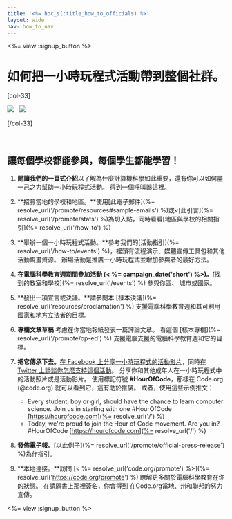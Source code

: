 ```yaml
---
title: '<%= hoc_s(:title_how_to_officials) %>'
layout: wide
nav: how_to_nav
---
```

<%= view :signup_button %>

# 如何把一小時玩程式活動帶到整個社群。

[col-33]

![](/images/fit-275/highlight-obama.png)&nbsp;&nbsp;&nbsp;![](/images/fit-246/dan.jpg)

[/col-33]

<p style="clear:both">&nbsp;</p>

## 讓每個學校都能參與，每個學生都能學習！

1. **閱讀我們的一頁式介紹**以了解為什麼計算機科學如此重要，還有你可以如何盡一己之力幫助一小時玩程式活動。 [得到一個呼叫器這裡。](/files/hoc-one-pager-public-officials-2016.pdf)

2. **招募當地的學校和地區。**使用[此電子郵件](%= resolve_url('/promote/resources#sample-emails') %)或<[此引言](%= resolve_url('/promote/stats') %)為切入點，同時看看[地區與學校的相關指引](%= resolve_url('/how-to') %)

3. **舉辦一個一小時玩程式活動。**參考我們的[活動指引](%= resolve_url('/how-to/events') %)，裡頭有流程演示、媒體宣傳工具包和其他活動規畫資源。 辦場活動是推廣一小時玩程式並增加參與者的最好方法。

4. **在電腦科學教育週期間參加活動 (< %= campaign_date('short') %>)。**[找到的教室和學校](%= resolve_url('/events') %) 參與你區、 城市或國家。

5. **發出一項宣言或決議。**請參閱本 [樣本決議](%= resolve_url('resources/proclamation') %) 支援電腦科學教育週和其可利用國家和地方立法者的目標。

6. **專欄文章草稿** 考慮在你當地報紙發表一篇評論文章。 看這個 [樣本專欄](%= resolve_url('/promote/op-ed') %) 支援電腦支援的電腦科學教育週和它的目標。

7. **把它傳承下去。**[在 Facebook 上分享一小時玩程式的活動影片](https://www.facebook.com/sharer/sharer.php?u=http%3A%2F%2Fhourofcode.com%2Fus)，同時[在 Twitter 上談談你怎麼支持這個活動](https://twitter.com/intent/tweet?url=http%3A%2F%2Fhourofcode.com&text=I%27m%20participating%20in%20this%20year%27s%20%23HourOfCode%2C%20are%20you%3F%20%40codeorg&original_referer=https%3A%2F%2Fwww.google.com%2Furl%3Fq%3Dhttps%253A%252F%252Ftwitter.com%252Fshare%253Fhashtags%253D%2526amp%253Brelated%253Dcodeorg%2526amp%253Btext%253DI%252527m%252Bparticipating%252Bin%252Bthis%252Byear%252527s%252B%252523HourOfCode%25252C%252Bare%252Byou%25253F%252B%252540codeorg%2526amp%253Burl%253Dhttp%25253A%25252F%25252Fhourofcode.com%26sa%3DD%26sntz%3D1%26usg%3DAFQjCNE1GLTUbKZfMlEh9Aj5w0iswz6PYQ&related=codeorg&hashtags=)。 分享你和其他成年人在一小時玩程式中的活動照片或是活動影片。 使用標記符號 **#HourOfCode**，那樣在 Code.org (@code.org) 就可以看到它，這有助於推廣。 或者，使用這些示例推文：
    
    - Every student, boy or girl, should have the chance to learn computer science. Join us in starting with one #HourOfCode [https://hourofcode.com](%= resolve_url('/') %)
    - Today, we're proud to join the Hour of Code movement. Are you in? #HourOfCode [https://hourofcode.com](%= resolve_url('/') %)   
          
        

8. **發佈電子報。**[以此例子](%= resolve_url('/promote/official-press-release') %)為作指引。

9. **本地連接。**訪問 [< %= resolve_url('code.org/promote') %>](%= resolve_url('https://code.org/promote') %) 瞭解更多關於電腦科學教育在你的狀態。 在請願書上那裡簽名，你會得到 在Code.org當地、州和聯邦的努力宣傳。

<%= view :signup_button %>
